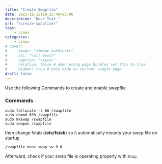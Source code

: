 ```yaml
---
title: "Create Swapfile"
date: 2023-11-15T19:15:49+05:00
description: "Desc Text."
url: "/create-swapfile/"
tags: 
    - Linux
categories:
    - Linux
# cover:
#     image: "<image path/url>"
#     alt: "<alt text>"
#     caption: "<text>"
#     relative: false # when using page bundles set this to true
#     hidden: true # only hide on current single page
draft: false
---
```

Use the following Commands to create and enable swapfile 

### Commands

```
sudo fallocate -l 6G /swapfile
sudo chmod 600 /swapfile
sudo mkswap /swapfile
sudo swapon /swapfile
```
then change fstab (**/etc/fstab**) so it automatically mounts your swap file on startup

`/swapfile none swap sw 0 0`

Afterward, check if your swap file is operating properly with `htop`.


